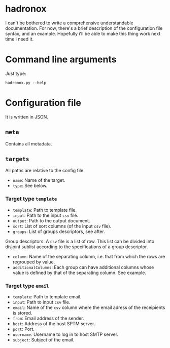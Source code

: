 hadronox
========

I can't be bothered to write a comprehensive understandable documentation. For now, there's a brief description of the configuration file syntax, and an example. Hopefully i'll be able to make this thing work next time i need it.

# Command line arguments

Just type:
```
hadronox.py --help
```

# Configuration file

It is written in JSON.

## `meta`

Contains all metadata.

## `targets`

All paths are relative to the config file.

* `name`: Name of the target.
* `type`: See below.

### Target type `template`

* `template`: Path to template file.
* `input`: Path to the input `csv` file.
* `output`: Path to the output document.
* `sort`: List of sort columns (of the input `csv` file).
* `groups`: List of groups descriptors, see after.

Group descriptors: A `csv` file is a list of row. This list can be divided into disjoint sublist according to the specifications of a group descriptor.

* `column`: Name of the separating column, i.e. that from which the rows are regrouped by value.
* `additionalColumns`: Each group can have additional columns whose value is defined by that of the separating column. See example.

### Target type `email`

* `template`: Path to template email.
* `input`: Path to input `csv` file.
* `email`: Name of the `csv` column where the email adress of the receipients is stored.
* `from`: Email address of the sender.
* `host`: Address of the host SPTM server.
* `port`: Port.
* `username`: Username to log in to host SMTP server.
* `subject`: Subject of the email.
